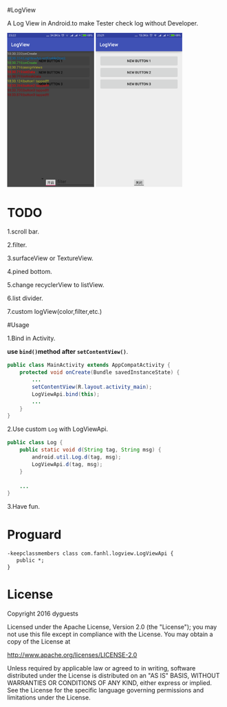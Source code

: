 #LogView

A Log View in Android.to make Tester check log without Developer.

<a href="./graphics/device-2016-05-01-232248.png"><img src="./graphics/device-2016-05-01-232248.png" width="40%"/></a>
<a href="./graphics/device-2016-05-01-232215.png"><img src="./graphics/device-2016-05-01-232215.png" width="40%"/></a>

# TODO

1.scroll bar.

2.filter.

3.surfaceView or TextureView.

4.pined bottom.

5.change recyclerView to listView.

6.list divider.

7.custom logView(color,filter,etc.)

#Usage

1.Bind in Activity.

**use `bind()`method after `setContentView()`**.

```java
public class MainActivity extends AppCompatActivity {
    protected void onCreate(Bundle savedInstanceState) {
        ...
        setContentView(R.layout.activity_main);
        LogViewApi.bind(this);
        ...
    }
}
```

2.Use custom `Log` with LogViewApi.

```java
public class Log {
    public static void d(String tag, String msg) {
        android.util.Log.d(tag, msg);
        LogViewApi.d(tag, msg);
    }

    ...
}
```

3.Have fun.

# Proguard

```proguard
-keepclassmembers class com.fanhl.logview.LogViewApi {
   public *;
}
```

# License

Copyright 2016 dyguests

Licensed under the Apache License, Version 2.0 (the "License");
you may not use this file except in compliance with the License.
You may obtain a copy of the License at

   http://www.apache.org/licenses/LICENSE-2.0

Unless required by applicable law or agreed to in writing, software
distributed under the License is distributed on an "AS IS" BASIS,
WITHOUT WARRANTIES OR CONDITIONS OF ANY KIND, either express or implied.
See the License for the specific language governing permissions and
limitations under the License.